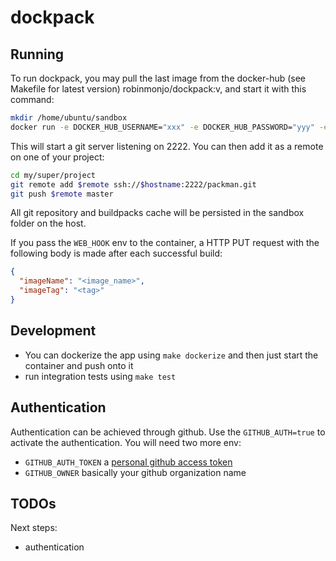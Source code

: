 # dockpack

## Running

To run dockpack, you may pull the last image from the docker-hub (see Makefile for latest version) robinmonjo/dockpack:v, and start it with this command:

````bash
mkdir /home/ubuntu/sandbox
docker run -e DOCKER_HUB_USERNAME="xxx" -e DOCKER_HUB_PASSWORD="yyy" -e SSH_PORT=2222 -v /var/run/docker.sock:/var/run/docker.sock -v /home/ubuntu/sandbox:/sandbox -p $PORT:$PORT robinmonjo/dockpack:1.0
````

This will start a git server listening on 2222. You can then add it as a remote on one of your project:

````bash
cd my/super/project
git remote add $remote ssh://$hostname:2222/packman.git
git push $remote master
````

All git repository and buildpacks cache will be persisted in the sandbox folder on the host.

If you pass the `WEB_HOOK` env to the container, a HTTP PUT request with the following body is made after each successful build:

````json
{
  "imageName": "<image_name>",
  "imageTag": "<tag>"
}
````

## Development

- You can dockerize the app using `make dockerize` and then just start the container and push onto it
- run integration tests using `make test`

## Authentication

Authentication can be achieved through github. Use the `GITHUB_AUTH=true` to activate the authentication. You will need two more env:

- `GITHUB_AUTH_TOKEN` a [personal github access token](https://help.github.com/articles/creating-an-access-token-for-command-line-use)
- `GITHUB_OWNER` basically your github organization name

## TODOs

Next steps:
- authentication